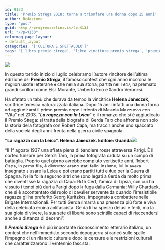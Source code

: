 ```yaml
---
id: 9133
title: 'Premio Strega 2018: torna a trionfare una donna dopo 15 anni'
author: Redazione
type: "post"
guid: http://progressonline.it/?p=9133
url: "/?p=9133"
colormag_page_layout:
- default_layout
categories: "['CULTURA E SPETTACOLO']"
tags: "['libro premio strega', 'libro vincitore premio strega', 'premio strega', 'premio strega 2018', 'vincitore premio strega']"
---
```


![](https://progressonline.it/wp-content/uploads/2018/07/helena-janeczek-foto-di-chiara-ciccocioppo-300x258.jpg)

In questo torrido inizio di luglio celebriamo l’autore vincitore dell’ultima edizione del **Premio Strega**, il famoso contest che ogni anno incorona le migliori uscite letterarie e che nella sua storia, partita nel 1947, ha premiato grandi scrittori come Elsa Morante, Umberto Eco e Sandro Veronesi.

Ha sfatato un tabù che durava da tempo la vincitrice **Helena Janeczek**, scrittrice tedesca naturalizzata italiana. Dopo 15 anni infatti una donna torna ad aggiudicarsi il primo premio dopo il trionfo di Melania Mazzucco con “Vita” nel 2003. “***La ragazza con la Leica***” è il romanzo che si è aggiudicato il Premio Strega: si tratta della biografia di Gerda Taro che affronta non solo la storia della fotografa con Robert Capa, ma traccia anche uno spaccato della società degli anni Trenta nella guerra civile spagnola.

**“La ragazza con la Leica”. Helena Janeczek. Editore: Guanda![](https://progressonline.it/wp-content/uploads/2018/07/la_ragazza_con_la_leica-192x300.jpg)**

“Il 1° agosto 1937 una sfilata piena di bandiere rosse attraversa Parigi. È il corteo funebre per Gerda Taro, la prima fotografa caduta su un campo di battaglia. Proprio quel giorno avrebbe compiuto ventisette anni. Robert Capa, in prima fila, è distrutto: erano stati felici insieme, lui le aveva insegnato a usare la Leica e poi erano partiti tutti e due per la Guerra di Spagna. Nella folla seguono altri che sono legati a Gerda da molto prima che diventasse la ragazza di Capa: Ruth Cerf, l’amica di Lipsia, con cui ha vissuto i tempi più duri a Parigi dopo la fuga dalla Germania; Willy Chardack, che si è accontentato del ruolo di cavalier servente da quando l’irresistibile ragazza gli ha preferito Georg Kuritzkes, impegnato a combattere nelle Brigate Internazionali. Per tutti Gerda rimarrà una presenza più forte e viva della celebrata eroina antifascista: Gerda li ha spesso delusi e feriti, ma la sua gioia di vivere, la sua sete di libertà sono scintille capaci di riaccendersi anche a distanza di decenni”.

Il ***Premio Strega*** è il più importante riconoscimento letterario italiano, un contest che nell’immediato secondo dopoguerra si caricò sulle spalle l’impegno di un rilancio culturale dopo le censure e le restrizioni culturali che caratterizzarono il ventennio fascista.